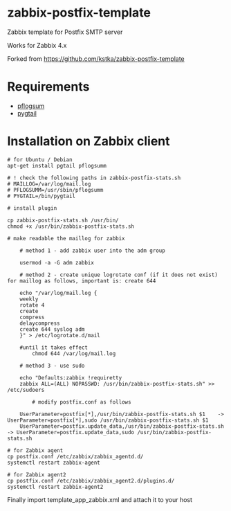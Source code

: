 # zabbix-postfix-template
Zabbix template for Postfix SMTP server

Works for Zabbix 4.x

Forked from https://github.com/kstka/zabbix-postfix-template

# Requirements
* [pflogsum](http://jimsun.linxnet.com/postfix_contrib.html)
* [pygtail](https://pypi.org/project/pygtail/)

# Installation on Zabbix client
    # for Ubuntu / Debian
    apt-get install pgtail pflogsumm

    # ! check the following paths in zabbix-postfix-stats.sh
    # MAILLOG=/var/log/mail.log
    # PFLOGSUMM=/usr/sbin/pflogsumm
    # PYGTAIL=/bin/pygtail

    # install plugin

    cp zabbix-postfix-stats.sh /usr/bin/
    chmod +x /usr/bin/zabbix-postfix-stats.sh

    # make readable the maillog for zabbix

        # method 1 - add zabbix user into the adm group
	
	    usermod -a -G adm zabbix

        # method 2 - create unique logrotate conf (if it does not exist) for maillog as follows, important is: create 644

	    echo "/var/log/mail.log {
	    weekly
	    rotate 4
	    create
	    compress
	    delaycompress
	    create 644 syslog adm
	    }" > /etc/logrotate.d/mail

	    #until it takes effect
            chmod 644 /var/log/mail.log

        # method 3 - use sudo

	    echo "Defaults:zabbix !requiretty
	    zabbix ALL=(ALL) NOPASSWD: /usr/bin/zabbix-postfix-stats.sh" >> /etc/sudoers

            # modify postfix.conf as follows

	    UserParameter=postfix[*],/usr/bin/zabbix-postfix-stats.sh $1	-> UserParameter=postfix[*],sudo /usr/bin/zabbix-postfix-stats.sh $1
	    UserParameter=postfix.update_data,/usr/bin/zabbix-postfix-stats.sh	-> UserParameter=postfix.update_data,sudo /usr/bin/zabbix-postfix-stats.sh

    # for Zabbix agent
    cp postfix.conf /etc/zabbix/zabbix_agentd.d/
    systemctl restart zabbix-agent

    # for Zabbix agent2
    cp postfix.conf /etc/zabbix/zabbix_agent2.d/plugins.d/
    systemctl restart zabbix-agent2

Finally import template_app_zabbix.xml and attach it to your host